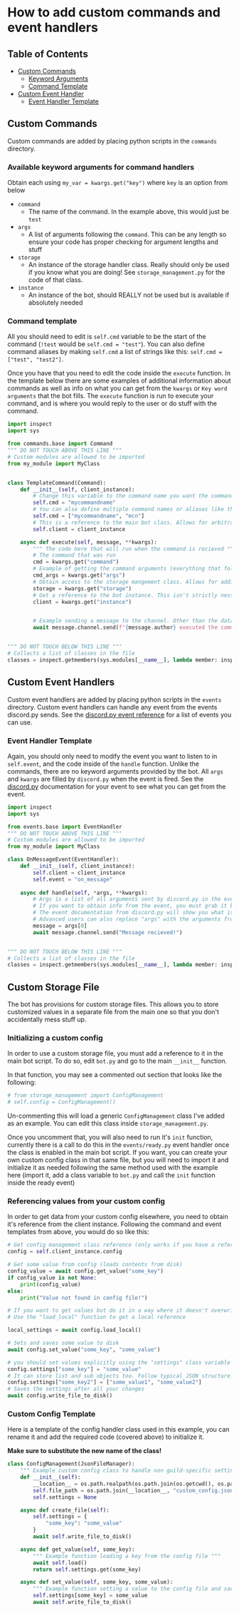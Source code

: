 # How to add custom commands and event handlers

## Table of Contents

- [Custom Commands](#custom-commands)
  - [Keyword Arguments](#available-keyword-arguments-for-command-handlers)
  - [Command Template](#command-template)
- [Custom Event Handler](#custom-event-handlers)
  - [Event Handler Template](#event-handler-template)

## Custom Commands

Custom commands are added by placing python scripts in the `commands` directory.

### Available keyword arguments for command handlers

Obtain each using `my_var = kwargs.get("key")` where `key` is an option from below

- `command`
  - The name of the command. In the example above, this would just be `test`
- `args`
  - A list of arguments following the `command`. This can be any length so ensure your code has proper checking for argument lengths and stuff
- `storage`
  - An instance of the storage handler class. Really should only be used if you know what you are doing! See `storage_management.py` for the code of that class.
- `instance`
  - An instance of the bot, should REALLY not be used but is available if absolutely needed

### Command template

All you should need to edit is `self.cmd` variable to be the start of the command (`!test` would be `self.cmd = "test"`). You can also define command aliases by making `self.cmd` a list of strings like this: `self.cmd = ["test", "test2"]`.

Once you have that you need to edit the code inside the `execute` function. In the template below there are some examples of additional information about commands as well as info on what you can get from the `kwargs` or `Key word arguments` that the bot fills. The `execute` function is run to execute your command, and is where you would reply to the user or do stuff with the command.

```py
import inspect
import sys

from commands.base import Command
""" DO NOT TOUCH ABOVE THIS LINE """
# Custom modules are allowed to be imported
from my_module import MyClass


class TemplateCommand(Command):
    def __init__(self, client_instance):
        # Change this variable to the command name you want the command to use. CaSe SeNsItIvE!
        self.cmd = "mycommandname"
        # You can also define multiple command names or aliases like this:
        self.cmd = ["mycommandname", "mcn"]
        # This is a reference to the main bot class. Allows for arbitrary access in case your command needs something specific that cannot be obtained from the kwargs. Really not recommended that you mess with this unless you know what you are doing!
        self.client = client_instance

    async def execute(self, message, **kwargs):
        """ The code here that will run when the command is recieved """
        # The command that was run
        cmd = kwargs.get("command")
        # Example of getting the command arguments (everything that follows "!cmd")
        cmd_args = kwargs.get("args")
        # Obtain access to the storage mangement class. Allows for adding custom user data storage. USE AT YOUR OWN RISK!
        storage = kwargs.get("storage")
        # Get a reference to the bot instance. This isn't strictly nessecary as the client instance is stored above in self.client, but is here for backwards compatibility.
        client = kwargs.get("instance")


        # Example sending a message to the channel. Other than the data you can obtain from the kwargs and message, you have FULL access to the discord.py api here.
        await message.channel.send(f"{message.author} executed the command: {cmd} with arguments {cmd_args}")


""" DO NOT TOUCH BELOW THIS LINE """
# Collects a list of classes in the file
classes = inspect.getmembers(sys.modules[__name__], lambda member: inspect.isclass(member) and member.__module__ == __name__)

```

## Custom Event Handlers

Custom event handlers are added by placing python scripts in the `events` directory. Custom event handlers can handle any event from the events discord.py sends. See the [discord.py event reference](https://discordpy.readthedocs.io/en/stable/api.html#event-reference) for a list of events you can use.

### Event Handler Template

Again, you should only need to modify the event you want to listen to in `self.event`, and the code inside of the `handle` function. Unlike the commands, there are no keyword arguments provided by the bot. All `args` and `kwargs` are filled by `discord.py` when the event is fired. See the [discord.py](https://discordpy.readthedocs.io/en/stable/api.html) documentation for your event to see what you can get from the event.

```py
import inspect
import sys

from events.base import EventHandler
""" DO NOT TOUCH ABOVE THIS LINE """
# Custom modules are allowed to be imported
from my_module import MyClass

class OnMessageEvent(EventHandler):
    def __init__(self, client_instance):
        self.client = client_instance
        self.event = "on_message"
    
    async def handle(self, *args, **kwargs):
        # Args is a list of all arguments sent by discord.py in the event. 
        # If you want to obtain info from the event, you must grab it by it's index. 
        # The event documentation from discord.py will show you what is passed with the event and it will be in that order from the list. 
        # Advanced users can also replace "args" with the arguments from the event. (in this example, remove *args and use message in its place)
        message = args[0]
        await message.channel.send("Message recieved!")


""" DO NOT TOUCH BELOW THIS LINE """
# Collects a list of classes in the file
classes = inspect.getmembers(sys.modules[__name__], lambda member: inspect.isclass(member) and member.__module__ == __name__)

```

## Custom Storage File

The bot has provisions for custom storage files. This allows you to store customized values in a separate file from the main one so that you don't accidentally mess stuff up.

### Initializing a custom config

In order to use a custom storage file, you must add a reference to it in the main bot script. To do so, edit `bot.py` and go to the main `__init__` function.

In that function, you may see a commented out section that looks like the following:

```python
# from storage_management import ConfigManagement
# self.config = ConfigManagement()
```

Un-commenting this will load a generic `ConfigManagement` class I've added as an example. You can edit this class inside `storage_management.py`.

Once you uncomment that, you will also need to run it's `init` function, currently there is a call to do this in the `events/ready.py` event handler once the class is enabled in the main bot script. If you want, you can create your own custom config class in that same file, but you will need to import it and initialize it as needed following the same method used with the example here (import it, add a class variable to `bot.py` and call the `init` function inside the ready event)

### Referencing values from your custom config

In order to get data from your custom config elsewhere, you need to obtain it's reference from the client instance. Following the command and event templates from above, you would do so like this:

```python
# Get config management class reference (only works if you have a reference to the client instance stored in "self.client_instance")
config = self.client_instance.config

# Get some value from config (loads contents from disk)
config_value = await config.get_value("some_key")
if config_value is not None:
    print(config_value)
else:
    print("Value not found in config file!")

# If you want to get values but do it in a way where it doesn't overwrite changes in the stored class values
# Use the "load_local" function to get a local reference

local_settings = await config.load_local()

# Sets and saves some value to disk
await config.set_value("some_key", "some_value")

# you should set values explicitly using the "settings" class variable of your custom config if you want to set more than one value
config.settings["some_key"] = "some_value"
# It can store list and sub objects too. Follow typical JSON structure!
config.settings["some_key2"] = ["some_value1", "some_value2"]
# Saves the settings after all your changes
await config.write_file_to_disk()

```

### Custom Config Template

Here is a template of the config handler class used in this example, you can rename it and add the required code (covered above) to initialize it.

**Make sure to substitute the new name of the class!**

```python
class ConfigManagement(JsonFileManager):
    """ Example custom config class to handle non guild-specific settings for customized features of the bot """
    def __init__(self):
        __location__ = os.path.realpath(os.path.join(os.getcwd(), os.path.dirname(__file__)))
        self.file_path = os.path.join(__location__, "custom_config.json")
        self.settings = None

    async def create_file(self):
        self.settings = {
            "some_key": "some_value"
        }
        await self.write_file_to_disk()

    async def get_value(self, some_key):
        """ Example function loading a key from the config file """
        await self.load()
        return self.settings.get(some_key)

    async def set_value(self, some_key, some_value):
        """ Example function setting a value to the config file and saving it to disk """
        self.settings[some_key] = some_value
        await self.write_file_to_disk()

```

